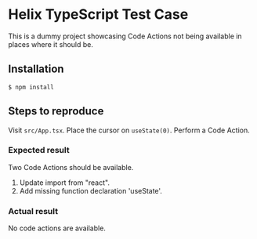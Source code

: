 # Helix TypeScript Test Case

This is a dummy project showcasing Code Actions not being available in places
where it should be.

## Installation

```console
$ npm install
```

## Steps to reproduce

Visit `src/App.tsx`. Place the cursor on `useState(0)`. Perform a Code Action.

### Expected result

Two Code Actions should be available.

1. Update import from "react".
2. Add missing function declaration 'useState'.

### Actual result

No code actions are available.
